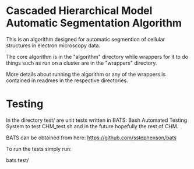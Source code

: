 Cascaded Hierarchical Model Automatic Segmentation Algorithm
============================================================

This is an algorithm designed for automatic segmention of cellular structures in electron microscopy data.

The core algorithm is in the "algorithm" directory while wrappers for it to do things such as run on a cluster are in the "wrappers" directory.

More details about running the algorithm or any of the wrappers is contained in readmes in the respective directories.

Testing
=======

In the directory test/ are unit tests written in BATS: Bash Automated Testing System
to test CHM_test.sh and in the future hopefully the rest of CHM.  

BATS can be obtained from here:  https://github.com/sstephenson/bats

To run the tests simply run:

 bats test/


